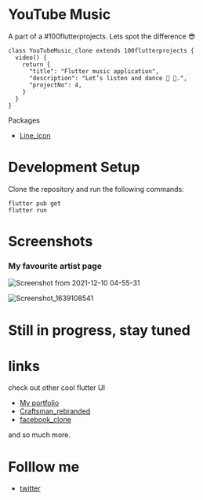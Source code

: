 # YouTube Music
A part of a #100flutterprojects. Lets spot the difference 😎
```
class YouTubeMusic_clone extends 100flutterprojects {
  video() {
    return {
      "title": "Flutter music application",
      "description": "Let’s listen and dance 🤩 🥳.",
      "projectNo": 4,
    }
  }
}
```
Packages
- [Line_icon](https://pub.dev/packages/line_icons)


# Development Setup
Clone the repository and run the following commands:

```
flutter pub get
flutter run
```
# Screenshots
### My favourite artist page
![Screenshot from 2021-12-10 04-55-31](https://user-images.githubusercontent.com/68930312/145516626-dd717258-d771-46f5-bbc0-91a86f38e1a3.png)


![Screenshot_1639108541](https://user-images.githubusercontent.com/68930312/145515986-4984851b-3f2a-4436-877a-a9f13306b392.png)

# Still in progress, stay tuned






# links 

check out other cool flutter UI
- [My portfolio](https://github.com/Akinsola1/flutter_portfolio)
- [Craftsman_rebranded](https://github.com/Akinsola1/CraftsMan_rebranded/blob/master/README.md)
- [facebook_clone](https://github.com/Akinsola1/Facebook_clone)

and so much more. 


# Folllow me 

- [twitter](https://twitter.com/AkindoyinFaruq)

